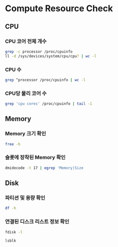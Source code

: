 # Compute Resource Check

## CPU

### CPU 코어 전체 개수

```bash
grep -c processor /proc/cpuinfo
ll -d /sys/devices/system/cpu/cpu? | wc -l
```

### CPU 수

```bash
grep ^processor /proc/cpuinfo | wc -l
```

### CPU당 물리 코어 수

```bash
grep 'cpu cores' /proc/cpuinfo | tail -1
```

## Memory

### Memory 크기 확인

```bash
free -h
```

### 슬롯에 장착된 Memory 확인

```bash
dmidecode -t 17 | egrep 'Memory|Size
```

## Disk

### 파티션 및 용량 확인

```bash
df -h
```

### 연결된 디스크 리스트 정보 확인

```bash
fdisk -l

lsblk
```